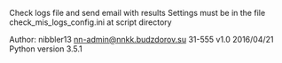 Check logs file and send email with results
Settings must be in the file check_mis_logs_config.ini at script directory

Author: nibbler13 nn-admin@nnkk.budzdorov.su 31-555
v1.0
2016/04/21
Python version 3.5.1
